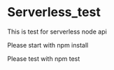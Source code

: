 # Serverless_test
This is test for serverless node api

Please start with 
    npm install

Please test with 
    npm test
